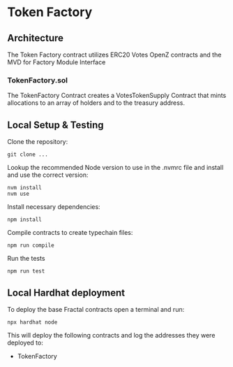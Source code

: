 # Token Factory

## Architecture

The Token Factory contract utilizes ERC20 Votes OpenZ contracts and the MVD for Factory Module Interface


### TokenFactory.sol

The TokenFactory Contract creates a VotesTokenSupply Contract that mints allocations to an array of holders and to the treasury address.

## Local Setup & Testing

Clone the repository:
```shell
git clone ...
```

Lookup the recommended Node version to use in the .nvmrc file and install and use the correct version:
```shell
nvm install 
nvm use
```

Install necessary dependencies:
```shell
npm install
```

Compile contracts to create typechain files:
```shell
npm run compile
```

Run the tests
```shell
npm run test
```

## Local Hardhat deployment

To deploy the base Fractal contracts open a terminal and run:
```shell
npx hardhat node
```
This will deploy the following contracts and log the addresses they were deployed to:
 - TokenFactory
